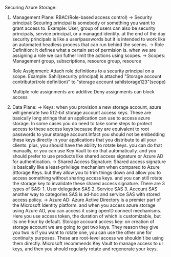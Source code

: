 Securing Azure Storage:

1. Management Plane: RBAC(Role-based access control)
   -> Security principal: Securing principal is somebody or something you want to grant access to.
   Example: User, group of users can also be security principals, service principal, or a managed identity.
   at the end of the day security principals is like a user/passwords but it is intended to work like an
   automated headless process that can run behind the scenes.
   -> Role Definition: It defines what a certain set of permision is. when we are assigning a role we can futher limit the actions using scopes.
   -> Scopes: Management group, subscriptions, resource group, resource

   Role Assignment: Attach role definitions to a security principal on a scope.
   Example: Sahil(security principal) is attached "Storage account contributor(role definition)"
   to "storage account sahilstorage123"(scope)

   Multiple role assignments are additive
   Deny assignments can block access

2. Data Plane:
   -> Keys: when you provision a new storage account, azure will generate two 512-bit storage account access keys. These are basically long strings
   that an application can use to access azure storage.
   In some cases you do need to take some steps to protect access to these access keys because they are equivalent to root passwords to your
   storage account.Infact you should not be embedding these keys directly in your applications that you distribute to all your clients.
   plus, you should have the ability to rotate keys. you can do that manually, or you can use Key Vault to do that automatically.
   and you should prefer to use products like shared access signature or Azure AD for authentication.
   -> Shared Access Signature: Shared access signature is basically like a least-privilege mechanism when compared to Azure Sttorage Keys.
   but they allow you to trim things down and allow you to access something without sharing access keys. and you can still
   rotate the storage key to invalidate these shared access signature.
   There are 3 types of SAS: 1. User delegation SAS 2. Service SAS 3. Account SAS
   another way to categories SAS is ad-hoc and service SAS with stored access policy.
   -> Azure AD: Azure Active Directory is a premier part of the Microsoft Identity platform. and when you access azure storage using Azure AD, you can
   access it using openID connect mechanisms. Here you use access token, the duration of which is customizable, but its one hour by default.
   Storage account access key: on creation of storage account we are going to get two keys. They reason they give you two is if you want to rotate
   one, you can use the other one for continuity purposes. These are root-level access we shouldn't be using them
   directly.
   Microsoft recommends Key Vault to manage access to ur keys, and then you should regularly rotate and
   regenerate your keys.

